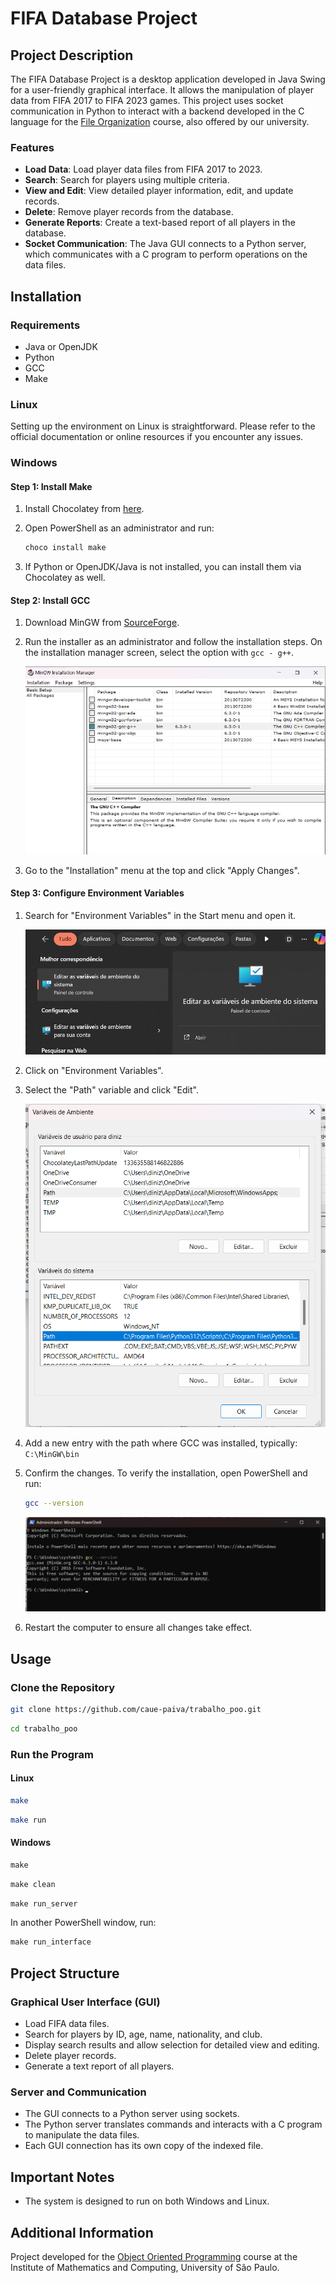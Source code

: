 # FIFA Database Project

## Project Description

The FIFA Database Project is a desktop application developed in Java Swing for a user-friendly graphical interface. It allows the manipulation of player data from FIFA 2017 to FIFA 2023 games. This project uses socket communication in Python to interact with a backend developed in the C language for the [File Organization](https://uspdigital.usp.br/jupiterweb/obterDisciplina?sgldis=SCC0215&codcur=55041&codhab=0) course, also offered by our university.

### Features

- **Load Data**: Load player data files from FIFA 2017 to 2023.
- **Search**: Search for players using multiple criteria.
- **View and Edit**: View detailed player information, edit, and update records.
- **Delete**: Remove player records from the database.
- **Generate Reports**: Create a text-based report of all players in the database.
- **Socket Communication**: The Java GUI connects to a Python server, which communicates with a C program to perform operations on the data files.

## Installation

### Requirements

- Java or OpenJDK
- Python
- GCC
- Make

### Linux

Setting up the environment on Linux is straightforward. Please refer to the official documentation or online resources if you encounter any issues.

### Windows

#### Step 1: Install Make

1. Install Chocolatey from [here](https://chocolatey.org/install).
2. Open PowerShell as an administrator and run:

    ```powershell
    choco install make
    ```

3. If Python or OpenJDK/Java is not installed, you can install them via Chocolatey as well.

#### Step 2: Install GCC

1. Download MinGW from [SourceForge](https://sourceforge.net/projects/mingw/).
2. Run the installer as an administrator and follow the installation steps. On the installation manager screen, select the option with `gcc - g++`.

    ![GCC Installation](readmeImgs/z.png)

3. Go to the "Installation" menu at the top and click "Apply Changes".

#### Step 3: Configure Environment Variables

1. Search for "Environment Variables" in the Start menu and open it.

    ![Environment Variables](readmeImgs/w.png)

2. Click on "Environment Variables".
3. Select the "Path" variable and click "Edit".

    ![Edit Path](readmeImgs/a.png)

4. Add a new entry with the path where GCC was installed, typically: `` C:\MinGW\bin ``

5. Confirm the changes. To verify the installation, open PowerShell and run:

    ```bash
    gcc --version
    ```

    ![GCC Version](readmeImgs/c.png)

6. Restart the computer to ensure all changes take effect.

## Usage

### Clone the Repository

```bash
git clone https://github.com/caue-paiva/trabalho_poo.git
```
```bash
cd trabalho_poo
```

### Run the Program

#### Linux

```bash
make
```
```bash
make run
```

#### Windows

```powershell
make
```
```powershell
make clean
```
```powershell
make run_server
```

In another PowerShell window, run:

```powershell
make run_interface
```

## Project Structure

### Graphical User Interface (GUI)

- Load FIFA data files.
- Search for players by ID, age, name, nationality, and club.
- Display search results and allow selection for detailed view and editing.
- Delete player records.
- Generate a text report of all players.

### Server and Communication

- The GUI connects to a Python server using sockets.
- The Python server translates commands and interacts with a C program to manipulate the data files.
- Each GUI connection has its own copy of the indexed file.

## Important Notes

- The system is designed to run on both Windows and Linux.



## Additional Information

Project developed for the [Object Oriented Programming](https://uspdigital.usp.br/jupiterweb/obterDisciplina?sgldis=SSC0103&codcur=55041&codhab=0) course at the Institute of Mathematics and Computing, University of São Paulo.

